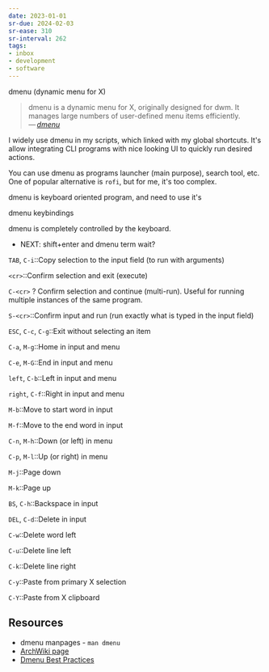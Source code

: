 ```yaml
---
date: 2023-01-01
sr-due: 2024-02-03
sr-ease: 310
sr-interval: 262
tags:
- inbox
- development
- software
---
```


dmenu (dynamic menu for X)

> dmenu is a dynamic menu for X, originally designed for dwm. It manages large
> numbers of user-defined menu items efficiently.\
> — <cite>[dmenu](https://tools.suckless.org/dmenu/)</cite>

I widely use dmenu in my scripts, which linked with my global shortcuts. It's
allow integrating CLI programs with nice looking UI to quickly run desired
actions.

You can use dmenu as programs launcher (main purpose), search tool, etc. One of
popular alternative is `rofi`, but for me, it's too complex.

dmenu is keyboard oriented program, and need to use it's

dmenu keybindings

dmenu is completely controlled by the keyboard.

- NEXT: shift+enter and dmenu term wait?

`TAB`, `C-i`::Copy selection to the input field (to run with arguments)

`<cr>`::Confirm selection and exit (execute)

`C-<cr>`
?
Confirm selection and continue (multi-run). Useful for running multiple instances of the same program.

`S-<cr>`::Confirm input and run (run exactly what is typed in the input field)

`ESC`, `C-c`, `C-g`::Exit without selecting an item

`C-a`, `M-g`::Home in input and menu

`C-e`, `M-G`::End in input and menu

`left`, `C-b`::Left in input and menu

`right`, `C-f`::Right in input and menu

`M-b`::Move to start word in input

`M-f`::Move to the end word in input

`C-n`, `M-h`::Down (or left) in menu

`C-p`, `M-l`::Up (or right) in menu

`M-j`::Page down

`M-k`::Page up

`BS`, `C-h`::Backspace in input

`DEL`, `C-d`::Delete in input

`C-w`::Delete word left

`C-u`::Delete line left

`C-k`::Delete line right

`C-y`::Paste from primary X selection

`C-Y`::Paste from X clipboard

## Resources

- dmenu manpages - `man dmenu`
- [ArchWiki page](https://wiki.archlinux.org/title/dmenu)
- [Dmenu Best Practices](http://www.troubleshooters.com/linux/dmenu/bestpractices.htm)

